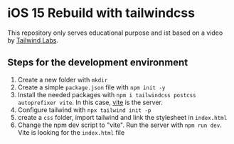 # iOS 15 Rebuild with tailwindcss

This repository only serves educational purpose and ist based on a video by [Tailwind Labs](https://www.youtube.com/watch?v=eSzNNYk7nVU).

## Steps for the development environment

1. Create a new folder with `mkdir`
2. Create a simple `package.json` file with `npm init -y`
3. Install the needed packages with `npm i tailwindcss postcss autoprefixer vite`. In this case, [vite](https://github.com/vitejs/vite/tree/main/#readme) is the server.
4. Configure tailwind with `npx tailwind init -p`
5. create a `css` folder, import tailwind and link the stylesheet in `index.html`
6. Change the npm dev script to "vite". Run the server with `npm run dev`. Vite is looking for the `index.html` file
